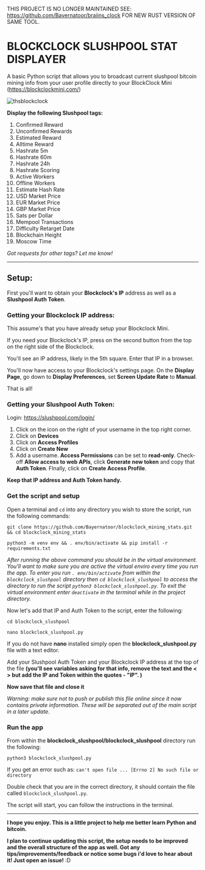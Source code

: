 THIS PROJECT IS NO LONGER MAINTAINED SEE: https://github.com/Bayernatoor/braiins_clock FOR NEW RUST VERSION OF SAME TOOL.

# BLOCKCLOCK SLUSHPOOL STAT DISPLAYER

A basic Python script that allows you to broadcast current slushpool bitcoin mining info from your user profile directly to your BlockClock Mini (https://blockclockmini.com/)

![thsblockclock](https://user-images.githubusercontent.com/55212954/158614788-8b850940-fb42-4c6b-ae84-7055e81db1b9.jpg)

**Display the following Slushpool tags:**

1. Confirmed Reward
2. Unconfirmed Rewards
3. Estimated Reward
4. Alltime Reward
5. Hashrate 5m
6. Hashrate 60m
7. Hashrate 24h
8. Hashrate Scoring
9. Active Workers
10. Offline Workers
11. Estimate Hash Rate
12. USD Market Price
13. EUR Market Price
14. GBP Market Price
15. Sats per Dollar
16. Mempool Transactions
17. Difficulty Retarget Date
18. Blockchain Height
19. Moscow Time

*Got requests for other tags? Let me know!*

----------------------

## Setup:

First you'll want to obtain your **Blockclock's IP** address as well as a **Slushpool Auth Token**.

### Getting your Blockclock IP address:

This assume's that you have already setup your Blockclock Mini. 

If you need your Blockclock's IP, press on the second button from the top on the right side of the Blockclock. 

You'll see an IP address, likely in the 5th square. Enter that IP in a browser. 

You'll now have access to your Blockclock's settings page. On the **Display Page**, go down to **Display Preferences**, set **Screen Update Rate** to **Manual**.

That is all! 

### Getting your Slushpool Auth Token:

Login:
https://slushpool.com/login/

1. Click on the icon on the right of your username in the top right corner.
2. Click on **Devices**
3. Click on **Access Profiles**
4. Click on **Create New**
5. Add a username. **Access Permissions** can be set to **read-only**. 
   Check-off **Allow access to web APIs**, click **Generate new token** and copy that **Auth Token**. 
   FInally, click on **Create Access Profile**.

**Keep that IP address and Auth Token handy.**

### Get the script and setup

Open a terminal and ```cd``` into any directory you wish to store the script, run the following commands:

```
git clone https://github.com/Bayernatoor/blockclock_mining_stats.git && cd blockclock_mining_stats

python3 -m venv env && . env/bin/activate && pip install -r requirements.txt 
```

*After running the above command you should be in the virtual environment. You'll want to make sure you are active the virtual enviro every time you run the app. To enter you run ```. env/bin/activate``` from within the ```blockclock_slushpool``` directory then ```cd blockclock_slushpool``` to access the directory to run the script ```python3 blockclock_slushpool.py```. To exit the virtual environment enter ```deactivate``` in the terminal while in the project  directory.* 

Now let's add that IP and Auth Token to the script, enter the following: 

```
cd blockclock_slushpool

nano blockclock_slushpool.py
```

If you do not have **nano** installed simply open the **blockclock_slushpool.py** file with a text editor.

Add your Slushpool Auth Token and your Blockclock IP address at the top of the file **(you'll see variables asking for that info, remove the text and the < > but add the IP and Token within the  quotes - "IP". )**

**Now save that file and close it**

*Warning: make sure not to push or publish this file online since it now contains private information. These will be separated out of the main script in a later update.*

### Run the app

From within the **blockclock_slushpool/blockclock_slushpool** directory run the following:

```
python3 blockclock_slushpool.py
```
If you get an error such as: ```can't open file ... [Errno 2] No such file or directory```

Double check that you are in the correct directory, it should contain the file called ```blockclock_slushpool.py```.

The script will start, you can follow the instructions in the terminal.

------------------------------------

**I hope you enjoy. This is a little project to help me better learn Python and bitcoin.**

**I plan to continue updating this script, the setup needs to be improved and the overall structure of the app as well. Got any tips/improvements/feedback or notice some bugs i'd love to hear about it! Just open an issue!** :D
